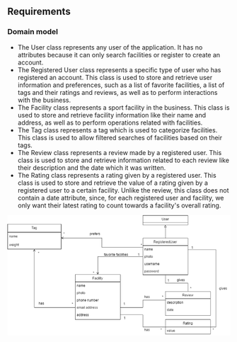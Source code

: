 
## Requirements


### Domain model
- The User class represents any user of the application. It has no attributes because it can only search facilities or register to create an account.
- The Registered User class represents a specific type of user who has registered an account. This class is used to store and retrieve user information and preferences, such as a list of favorite facilities, a list of tags and their ratings and reviews, as well as to perform interactions with the business.
- The Facility class represents a sport facility in the business. This class is used to store and retrieve facility information like their name and address, as well as to perform operations related with facilities. 
- The Tag class represents a tag which is used to categorize facilities. This class is used to allow filtered searches of facilities based on their tags.
- The Review class represents a review made by a registered user. This class is used to store and retrieve information related to each review like their description and the date which it was written.
- The Rating class represents a rating given by a registered user. This class is used to store and retrieve the value of a rating given by a registered user to a certain facility. Unlike the review, this class does not contain a date attribute, since, for each registered user and facility, we only want their latest rating to count towards a facility's overall rating.

![image](../images/DomainModel.png)
